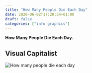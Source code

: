 ```yaml
---
title: "How Many People Die Each Day"
date: 2020-06-02T17:20:54+01:00
draft: false
categories: ["info graphics"]
---
```


**How Many People Die Each Day.**

## Visual Capitalist

![How many people die each day](../ims/HowManyPeopleDieEachDay.jpg)


